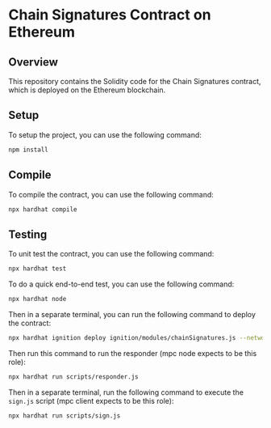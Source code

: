 # Chain Signatures Contract on Ethereum

## Overview

This repository contains the Solidity code for the Chain Signatures contract, which is deployed on the Ethereum blockchain.

## Setup

To setup the project, you can use the following command:

```bash
npm install
```

## Compile

To compile the contract, you can use the following command:

```bash
npx hardhat compile
```

## Testing

To unit test the contract, you can use the following command:

```bash
npx hardhat test
```

To do a quick end-to-end test, you can use the following command:
```bash
npx hardhat node
```

Then in a separate terminal, you can run the following command to deploy the contract:
```bash
npx hardhat ignition deploy ignition/modules/chainSignatures.js --network localhost
```

Then run this command to run the responder (mpc node expects to be this role):

```bash
npx hardhat run scripts/responder.js
```

Then in a separate terminal, run the following command to execute the `sign.js` script (mpc client expects to be this role):
```bash
npx hardhat run scripts/sign.js
```